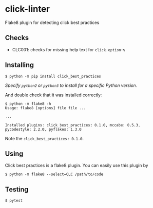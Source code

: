 # click-linter

Flake8 plugin for detecting click best practices

## Checks

- CLC001: checks for missing help text for `click.option`-s

## Installing

```
$ python -m pip install click_best_practices
```

_Specify `python2` or `python3` to install for a specific Python version._

And double check that it was installed correctly:

```
$ python -m flake8 -h
Usage: flake8 [options] file file ...

...

Installed plugins: click_best_practices: 0.1.0, mccabe: 0.5.3, pycodestyle: 2.2.0, pyflakes: 1.3.0
```

Note the `click_best_practices: 0.1.0`.

## Using

Click best practices is a flake8 plugin. You can easily use this plugin by

```
$ python -m flake8 --select=CLC /path/to/code
```

## Testing

```
$ pytest
```
